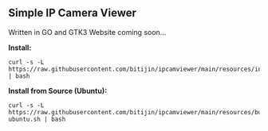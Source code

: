 ## Simple IP Camera Viewer
Written in GO and GTK3
Website coming soon...

**Install:**
```
curl -s -L https://raw.githubusercontent.com/bitijin/ipcamviewer/main/resources/install.sh | bash
```

**Install from Source (Ubuntu):**
```
curl -s -L https://raw.githubusercontent.com/bitijin/ipcamviewer/main/resources/build-ubuntu.sh | bash
```
